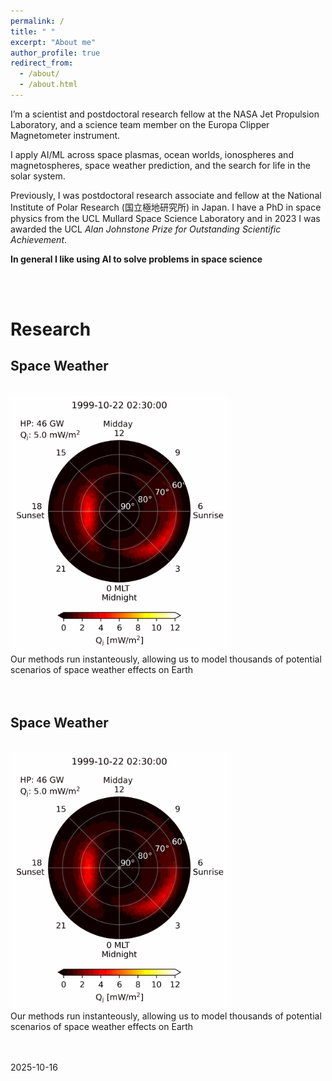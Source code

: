 ```yaml
---
permalink: /
title: " "
excerpt: "About me"
author_profile: true
redirect_from: 
  - /about/
  - /about.html
---
```

I’m a scientist and postdoctoral research fellow at the NASA Jet Propulsion Laboratory, and a science team member on the Europa Clipper Magnetometer instrument. 

​I apply AI/ML across space plasmas, ocean worlds, ionospheres and magnetospheres, space weather prediction, and the search for life in the solar system.

Previously, I was postdoctoral research associate and fellow at the National Institute of Polar Research (国立極地研究所) in Japan.  I have a PhD in space physics from the UCL Mullard Space Science Laboratory and in 2023 I was awarded the UCL _Alan Johnstone Prize for Outstanding Scientific Achievement_. 

**In general I like using AI to solve problems in space science**

<br/>
<br/>

# Research

Space Weather
------
<br/>
<img src="/images/Qj_1999-10.gif" width="350">
<br/>
Our methods run instanteously, allowing us to model thousands of potential scenarios of space weather effects on Earth
<br/>
<br/>
<br/>

Space Weather
------
<br/>
<img src="/images/Qj_1999-10.gif" width="350">
<br/>
Our methods run instanteously, allowing us to model thousands of potential scenarios of space weather effects on Earth
<br/>
<br/>
<br/>



2025-10-16
